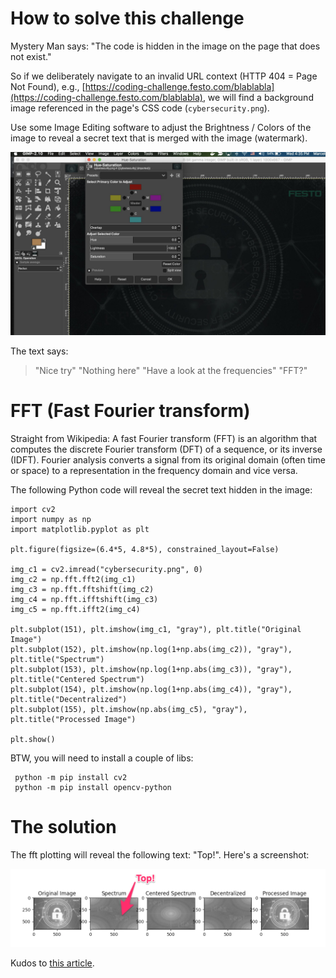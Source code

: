 # How to solve this challenge

Mystery Man says: "The code is hidden in the image on the page that does not exist."

So if we deliberately navigate to an invalid URL context (HTTP 404 = Page Not Found), e.g., [https://coding-challenge.festo.com/blablabla](https://coding-challenge.festo.com/blablabla), we will find a background image referenced in the page's CSS code (`cybersecurity.png`).

Use some Image Editing software to adjust the Brightness / Colors of the image to reveal a secret text that is merged with the image (watermark).

![img_editing_with_gimp](Mystery_Man_lv3_404_img_editing.png)

The text says:

> "Nice try"
> "Nothing here"
> "Have a look at the frequencies"
> "FFT?"

# FFT (Fast Fourier transform)

Straight from Wikipedia: A fast Fourier transform (FFT) is an algorithm that computes the discrete Fourier transform (DFT) of a sequence, or its inverse (IDFT). Fourier analysis converts a signal from its original domain (often time or space) to a representation in the frequency domain and vice versa.

The following Python code will reveal the secret text hidden in the image:

```
import cv2
import numpy as np
import matplotlib.pyplot as plt

plt.figure(figsize=(6.4*5, 4.8*5), constrained_layout=False)

img_c1 = cv2.imread("cybersecurity.png", 0)
img_c2 = np.fft.fft2(img_c1)
img_c3 = np.fft.fftshift(img_c2)
img_c4 = np.fft.ifftshift(img_c3)
img_c5 = np.fft.ifft2(img_c4)

plt.subplot(151), plt.imshow(img_c1, "gray"), plt.title("Original Image")
plt.subplot(152), plt.imshow(np.log(1+np.abs(img_c2)), "gray"), plt.title("Spectrum")
plt.subplot(153), plt.imshow(np.log(1+np.abs(img_c3)), "gray"), plt.title("Centered Spectrum")
plt.subplot(154), plt.imshow(np.log(1+np.abs(img_c4)), "gray"), plt.title("Decentralized")
plt.subplot(155), plt.imshow(np.abs(img_c5), "gray"), plt.title("Processed Image")

plt.show()
```

BTW, you will need to install a couple of libs:
```
 python -m pip install cv2
 python -m pip install opencv-python
```

# The solution

The fft plotting will reveal the following text: "Top!".
Here's a screenshot:

![mystery_man_lv3_solution](Mystery_Man_lv3_solution.png)

Kudos to [this article](https://hicraigchen.medium.com/digital-image-processing-using-fourier-transform-in-python-bcb49424fd82).
